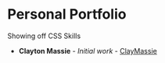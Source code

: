 # Personal Portfolio

Showing off CSS Skills


* **Clayton Massie** - *Initial work* - [ClayMassie ](https://github.com/clmassie1)
